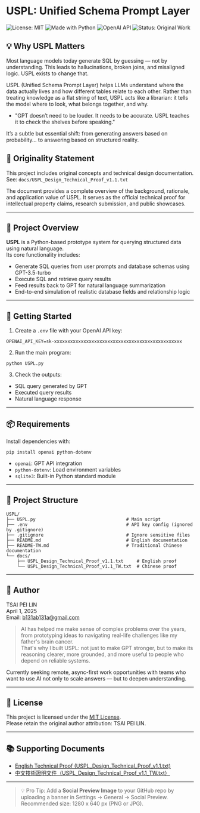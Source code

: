 # USPL: Unified Schema Prompt Layer

![License: MIT](https://img.shields.io/badge/License-MIT-yellow.svg)
![Made with Python](https://img.shields.io/badge/Made%20with-Python-blue)
![OpenAI API](https://img.shields.io/badge/API-OpenAI-brightgreen)
![Status: Original Work](https://img.shields.io/badge/Status-Original-brightgreen)

## 💡 Why USPL Matters

Most language models today generate SQL by guessing — not by understanding. This leads to hallucinations, broken joins, and misaligned logic. USPL exists to change that.

USPL (Unified Schema Prompt Layer) helps LLMs understand where the data actually lives and how different tables relate to each other.
Rather than treating knowledge as a flat string of text, USPL acts like a librarian: it tells the model where to look, what belongs together, and why.

- "GPT doesn’t need to be louder. It needs to be accurate. USPL teaches it to check the shelves before speaking."

It’s a subtle but essential shift: from generating answers based on probability... to answering based on structured reality.

## 🔐 Originality Statement

This project includes original concepts and technical design documentation.  
See: `docs/USPL_Design_Technical_Proof_v1.1.txt`

The document provides a complete overview of the background, rationale, and application value of USPL. It serves as the official technical proof for intellectual property claims, research submission, and public showcases.

---

## 📘 Project Overview

**USPL** is a Python-based prototype system for querying structured data using natural language.  
Its core functionality includes:

- Generate SQL queries from user prompts and database schemas using GPT-3.5-turbo  
- Execute SQL and retrieve query results  
- Feed results back to GPT for natural language summarization  
- End-to-end simulation of realistic database fields and relationship logic

---

## 🚀 Getting Started

1. Create a `.env` file with your OpenAI API key:

```
OPENAI_API_KEY=sk-xxxxxxxxxxxxxxxxxxxxxxxxxxxxxxxxxxxxxxxxxxxxxxxx
```

2. Run the main program:

```
python USPL.py
```

3. Check the outputs:
- SQL query generated by GPT  
- Executed query results  
- Natural language response  

---

## 📦 Requirements

Install dependencies with:

```
pip install openai python-dotenv
```

- `openai`: GPT API integration  
- `python-dotenv`: Load environment variables  
- `sqlite3`: Built-in Python standard module  

---

## 📂 Project Structure

```
USPL/
├── USPL.py                                  # Main script
├── .env                                     # API key config (ignored by .gitignore)
├── .gitignore                               # Ignore sensitive files
├── README.md                                # English documentation
├── README-TW.md                             # Traditional Chinese documentation
└── docs/
    ├── USPL_Design_Technical_Proof_v1.1.txt     # English proof
    └── USPL_Design_Technical_Proof_v1.1_TW.txt  # Chinese proof
```

---

## 🧠 Author

TSAI PEI LIN  
April 1, 2025  
Email: b131ab131a@gmail.com

> AI has helped me make sense of complex problems over the years, from prototyping ideas to navigating real-life challenges like my father's brain cancer.  
> That's why I built USPL: not just to make GPT stronger, but to make its reasoning clearer, more grounded, and more useful to people who depend on reliable systems.

Currently seeking remote, async-first work opportunities with teams who want to use AI not only to scale answers — but to deepen understanding.

---

## 📄 License

This project is licensed under the [MIT License](LICENSE).  
Please retain the original author attribution: TSAI PEI LIN.

---

## 📚 Supporting Documents

- [English Technical Proof (USPL_Design_Technical_Proof_v1.1.txt)](docs/USPL_Design_Technical_Proof_v1.1.txt)
- [中文技術證明文件（USPL_Design_Technical_Proof_v1.1_TW.txt）](docs/USPL_Design_Technical_Proof_v1.1_TW.txt)

---

> 💡 Pro Tip: Add a **Social Preview Image** to your GitHub repo by uploading a banner in Settings → General → Social Preview. Recommended size: 1280 x 640 px (PNG or JPG).
